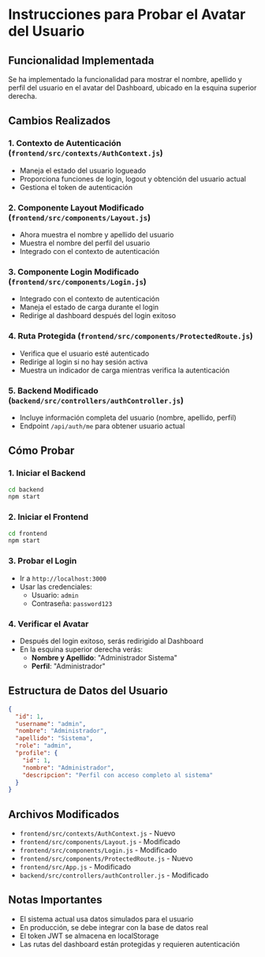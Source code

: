 # Instrucciones para Probar el Avatar del Usuario

## Funcionalidad Implementada

Se ha implementado la funcionalidad para mostrar el nombre, apellido y perfil del usuario en el avatar del Dashboard, ubicado en la esquina superior derecha.

## Cambios Realizados

### 1. Contexto de Autenticación (`frontend/src/contexts/AuthContext.js`)
- Maneja el estado del usuario logueado
- Proporciona funciones de login, logout y obtención del usuario actual
- Gestiona el token de autenticación

### 2. Componente Layout Modificado (`frontend/src/components/Layout.js`)
- Ahora muestra el nombre y apellido del usuario
- Muestra el nombre del perfil del usuario
- Integrado con el contexto de autenticación

### 3. Componente Login Modificado (`frontend/src/components/Login.js`)
- Integrado con el contexto de autenticación
- Maneja el estado de carga durante el login
- Redirige al dashboard después del login exitoso

### 4. Ruta Protegida (`frontend/src/components/ProtectedRoute.js`)
- Verifica que el usuario esté autenticado
- Redirige al login si no hay sesión activa
- Muestra un indicador de carga mientras verifica la autenticación

### 5. Backend Modificado (`backend/src/controllers/authController.js`)
- Incluye información completa del usuario (nombre, apellido, perfil)
- Endpoint `/api/auth/me` para obtener usuario actual

## Cómo Probar

### 1. Iniciar el Backend
```bash
cd backend
npm start
```

### 2. Iniciar el Frontend
```bash
cd frontend
npm start
```

### 3. Probar el Login
- Ir a `http://localhost:3000`
- Usar las credenciales:
  - Usuario: `admin`
  - Contraseña: `password123`

### 4. Verificar el Avatar
- Después del login exitoso, serás redirigido al Dashboard
- En la esquina superior derecha verás:
  - **Nombre y Apellido**: "Administrador Sistema"
  - **Perfil**: "Administrador"

## Estructura de Datos del Usuario

```json
{
  "id": 1,
  "username": "admin",
  "nombre": "Administrador",
  "apellido": "Sistema",
  "role": "admin",
  "profile": {
    "id": 1,
    "nombre": "Administrador",
    "descripcion": "Perfil con acceso completo al sistema"
  }
}
```

## Archivos Modificados

- `frontend/src/contexts/AuthContext.js` - Nuevo
- `frontend/src/components/Layout.js` - Modificado
- `frontend/src/components/Login.js` - Modificado
- `frontend/src/components/ProtectedRoute.js` - Nuevo
- `frontend/src/App.js` - Modificado
- `backend/src/controllers/authController.js` - Modificado

## Notas Importantes

- El sistema actual usa datos simulados para el usuario
- En producción, se debe integrar con la base de datos real
- El token JWT se almacena en localStorage
- Las rutas del dashboard están protegidas y requieren autenticación
